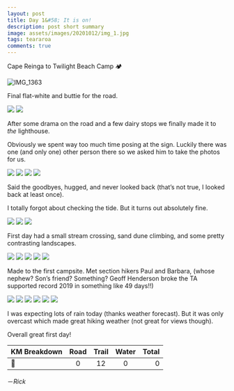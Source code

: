 ```yaml
---
layout: post
title: Day 1&#58; It is on!
description: post short summary
image: assets/images/20201012/img_1.jpg
tags: teararoa
comments: true
---
```


Cape Reinga to Twilight Beach Camp 🏕 

![IMG_1363](/assets/images/20201012/img_1363.jpg)

Final flat-white and buttie for the road.

<div class="gallery" data-columns="2">
  <img src="/assets/images/20201012/img_1277.jpg">
  <img src="/assets/images/20201012/img_1278.jpg">
</div>

After some drama on the road and a few dairy stops we finally made it to _the_ lighthouse.

Obviously we spent way too much time posing at the sign. Luckily there was one (and only one) other person there so we asked him to take the photos for us.

<div class="gallery" data-columns="2">
  <img src="/assets/images/20201012/img_1292.jpg">
  <img src="/assets/images/20201012/img_1298.jpg">
  <img src="/assets/images/20201012/img_1301.jpg">
  <img src="/assets/images/20201012/img_1306.jpg">
</div>

Said the goodbyes, hugged, and never looked back (that’s not true, I looked back at least once).

I totally forgot about checking the tide. But it turns out absolutely fine.

<div class="gallery" data-columns="3">
  <img src="/assets/images/20201012/img_1314.jpg">
  <img src="/assets/images/20201012/img_1319.jpg">
    <img src="/assets/images/20201012/img_1322.jpg">
</div>

First day had a small stream crossing, sand dune climbing, and some pretty contrasting landscapes.

<div class="gallery" data-columns="3">
  <img src="/assets/images/20201012/img_1328.jpg">
  <img src="/assets/images/20201012/img_1335.jpg">
  <img src="/assets/images/20201012/img_1337.jpg">
  <img src="/assets/images/20201012/img_1339.jpg">
  <img src="/assets/images/20201012/img_1344.jpg">
</div>

Made to the first campsite. Met section hikers Paul and Barbara, (whose nephew? Son’s friend? Something? Geoff Henderson broke the TA supported record 2019 in something like 49 days!!)

<div class="gallery" data-columns="3">
  <img src="/assets/images/20201012/img_1352.jpg">
  <img src="/assets/images/20201012/img_1353.jpg">
  <img src="/assets/images/20201012/img_1354.jpg">
  <img src="/assets/images/20201012/img_1357.jpg">
  <img src="/assets/images/20201012/img_1359.jpg">
  <img src="/assets/images/20201012/img_1362.jpg">
</div>

I was expecting lots of rain today (thanks weather forecast). But it was only overcast which made great hiking weather (not great for views though).

Overall great first day!

| KM Breakdown | Road | Trail | Water | Total |
| --- |:---:|:---:|:---:| ---:|
| 🕺 | 0 | 12 | 0 | 0 |


－_Rick_